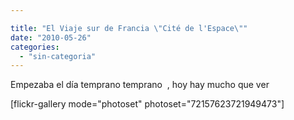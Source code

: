 ```yaml
---

title: "El Viaje sur de Francia \"Cité de l'Espace\""
date: "2010-05-26"
categories: 
  - "sin-categoria"
---
```


Empezaba el día temprano temprano  , hoy hay mucho que ver

\[flickr-gallery mode="photoset" photoset="72157623721949473"\]
